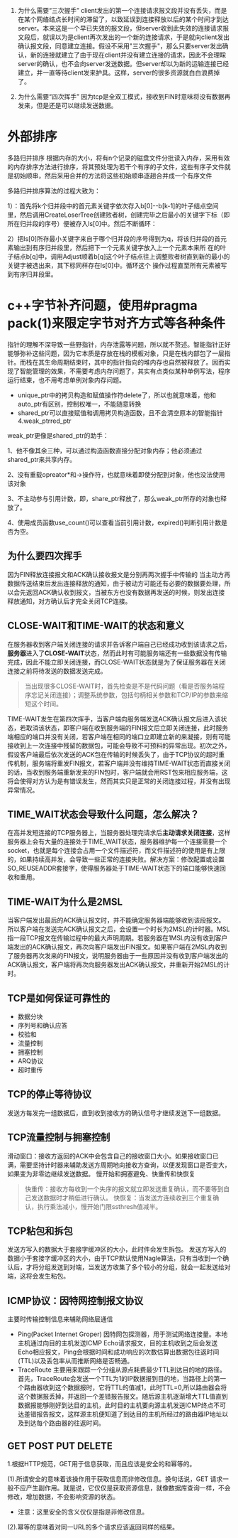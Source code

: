 1. 为什么需要“三次握手”
client发出的第一个连接请求报文段并没有丢失，而是在某个网络结点长时间的滞留了，以致延误到连接释放以后的某个时间才到达server。本来这是一个早已失效的报文段，但server收到此失效的连接请求报文段后，就误以为是client再次发出的一个新的连接请求，于是就向client发出确认报文段，同意建立连接。假设不采用"三次握手"，那么只要server发出确认，新的连接就建立了由于现在client并没有建立连接的请求，因此不会理睬server的确认，也不会向server发送数据。但server却以为新的运输连接已经建立，并一直等待client发来护具。这样，server的很多资源就白白浪费掉了。

2. 为什么需要“四次挥手”
因为tcp是全双工模式，接收到FIN时意味将没有数据再发来，但是还是可以继续发送数据。


# 外部排序
多路归并排序
根据内存的大小，将有n个记录的磁盘文件分批读入内存，采用有效的内存排序方法进行排序，将其预处理为若干个有序的子文件，这些有序子文件就是初始顺串，然后采用合并的方法将这些初始顺串逐趟合并成一个有序文件

多路归并排序算法的过程大致为：

1）：首先将k个归并段中的首元素关键字依次存入b[0]--b[k-1]的叶子结点空间里，然后调用CreateLoserTree创建败者树，创建完毕之后最小的关键字下标（即所在归并段的序号）便被存入ls[0]中。然后不断循环：

2）把ls[0]所存最小关键字来自于哪个归并段的序号得到为q，将该归并段的首元素输出到有序归并段里，然后把下一个元素关键字放入上一个元素本来所 在的叶子结点b[q]中，调用Adjust顺着b[q]这个叶子结点往上调整败者树直到新的最小的关键字被选出来，其下标同样存在ls[0]中。循环这个 操作过程直至所有元素被写到有序归并段里。

# c++字节补齐问题，使用#pragma pack(1)来限定字节对齐方式等各种条件
指针的理解不深导致一些野指针，内存泄露等问题，所以就不赘述。智能指针正好能够弥补这些问题，因为它本质是存放在栈的模板对象，只是在栈内部包了一层指针。而栈在其生命周期结束时，其中的指针指向的堆内存也自然被释放了。因而实现了智能管理的效果，不需要考虑内存问题了，其实有点类似某种单例写法，程序运行结束，也不用考虑单例对象内存问题。
* unique_ptr中的拷贝构造和赋值操作符delete了，所以也就意味着，他和auto_ptr有区别，控制权唯一，不能随意转换
* shared_ptr可以直接赋值和调用拷贝构造函数，且不会清空原本的智能指针
4.weak_ptrred_ptr

weak_ptr更像是shared_ptr的助手：

1、他不像其余三种，可以通过构造函数直接分配对象内存；他必须通过shared_ptr来共享内存。

2、没有重载opreator*和->操作符，也就意味着即使分配到对象，他也没法使用该对象

3、不主动参与引用计数，即，share_ptr释放了，那么weak_ptr所存的对象也释放了。

4、使用成员函数use_count()可以查看当前引用计数，expired()判断引用计数是否为空。

## 为什么要四次挥手
因为FIN释放连接报文和ACK确认接收报文是分别再两次握手中传输的
当主动方再数据传送结束后发出连接释放的通知，由于被动方可能还有必要的数据要处理，所以会先返回ACK确认收到报文，当被东方也没有数据再发送的时候，则发出连接释放通知，对方确认后才完全关闭TCP连接。

## CLOSE-WAIT和TIME-WAIT的状态和意义
在服务器收到客户端关闭连接的请求并告诉客户端自己已经成功收到该请求之后，**服务器**进入了**CLOSE-WAIT**状态，然而此时有可能服务端还有一些数据没有传输完成，因此不能立即关闭连接，而CLOSE-WAIT状态就是为了保证服务器在关闭连接之前将待发送的数据发送完成。

> 当出现很多CLOSE-WAIT时，首先检查是不是代码问题（看是否服务端程序忘记关闭连接）；调整系统参数，包括句柄相关参数和TCP/IP的参数来缩短这个时间。

TIME-WAIT发生在第四次挥手，当客户端向服务端发送ACK确认报文后进入该状态，若取消该状态，即客户端在收到服务端的FIN报文后立即关闭连接，此时服务端相应的端口并没有关闭，若客户端在相同的端口立即建立新的来凝接，则有可能接收到上一次连接中残留的数据包，可能会导致不可预料的异常出现。初次之外，假设客户端最后依次发送的ACK包在传输的时候丢失了，由于TCP协议的超时重传机制，服务端将重发FIN报文，若客户端并没有维持TIME-WAIT状态而直接关闭的话，当收到服务端重新发来的FIN包时，客户端就会用RST包来相应服务端，这将会使得对方认为是有错误发生，然而其实只是正常的关闭连接过程，并没有出现异常情况。

## TIME_WAIT状态会导致什么问题，怎么解决？
在高并发短连接的TCP服务器上，当服务器处理完请求后**主动请求关闭连接**，这样服务器上会有大量的连接处于TIME_WAIT状态，服务器维护每一个连接需要一个socket，也就是每个连接会占用一个文件描述符，而文件描述符的使用是有上限的，如果持续高并发，会导致一些正常的连接失败。解决方案：修改配置或设置SO_REUSEADDR套接字，使得服务器处于TIME-WAIT状态下的端口能够快速回收和重用。

## TIME-WAIT为什么是2MSL
当客户端发出最后的ACK确认报文时，并不能确定服务器端能够收到该段报文。所以客户端在发送完ACK确认报文之后，会设置一个时长为2MSL的计时器。MSL指一段TCP报文在传输过程中的最大声明周期。若服务器在1MSL内没有收到客户端发出的ACK确认报文，再次向客户端发出FIN报文。如果客户端在2MSL内收到了服务器再次发来的FIN报文，说明服务器由于一些原因并没有收到客户端发出的ACK确认报文，客户端将再次向服务器发出ACK确认报文，并重新开始2MSL的计时。

## TCP是如何保证可靠性的
* 数据分块
* 序列号和确认应答
* 校验和
* 流量控制
* 拥塞控制
* ARQ协议
* 超时重传

## TCP的停止等待协议
发送方每发完一组数据后，直到收到接收方的确认信号才继续发送下一组数据。

## TCP流量控制与拥塞控制
滑动窗口：接收方返回的ACK中会包含自己的接收窗口大小。如果接收窗口已满，需要坚持计时器来辅助发送方周期地向接收方查询，以便发现窗口是否变大，如果变为非零边继续发送数据。
慢开始和拥塞避免、快重传和快恢复
> 快重传：接收方每收到一个失序的报文就立即发送重复确认，而不要等到自己发送数据时才稍低进行确认。
> 快恢复：当发送方连续收到三个重复确认，执行乘法减小，慢开始门限ssthresh值减半。

## TCP粘包和拆包
发送方写入的数据大于套接字缓冲区的大小，此时件会发生拆包。
发送方写入的数据小于套接字缓冲区的大小，由于TCP默认使用Nagle算法，只有当收到一个确认后，才将分组发送到对端，当发送方收集了多个较小的分组，就会一起发送给对端，这将会发生粘包。

## ICMP协议：因特网控制报文协议
主要时传输控制信息来辅助网络层通信
* Ping(Packet Internet Groper) 
因特网包探测器，用于测试网络连接量。本地主机通过向目的主机发送ICMP Echo请求报文，目的主机收到之后会发送Echo相应报文，Ping会根据时间和成功响应的次数估算出数据包往返时间(TTL)以及丢包率从而推断网络是否畅通。
* TraceRoute
主要用来跟踪一个分组从源点耗费最少TTL到达目的地的路径。
首先，TraceRoute会发送一个TTL为1的IP数据报到目的地，当路径上的第一个路由器收到这个数据报时，它将TTL的值减1，此时TTL=0,所以路由器会将这个数据报丢掉，并返回一个差错报告报文。随后源主机逐渐增大TTL值直到数据报能够刚好到达目的主机，此时目的主机要向源主机发送ICMP终点不可达差错报告报文，这样源主机便知道了到达目的主机所经过的路由器IP地址以及到达每个路由器的往返时间。

## GET POST PUT DELETE
1.根据HTTP规范，GET用于信息获取，而且应该是安全的和幂等的。

(1).所谓安全的意味着该操作用于获取信息而非修改信息。换句话说，GET 请求一般不应产生副作用。就是说，它仅仅是获取资源信息，就像数据库查询一样，不会修改，增加数据，不会影响资源的状态。

* 注意：这里安全的含义仅仅是指是非修改信息。

(2).幂等的意味着对同一URL的多个请求应该返回同样的结果。